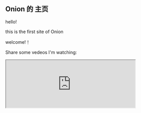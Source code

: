 ## Onion 的 主页

hello!

this is the first site of Onion

welcome!！

Share some vedeos I'm watching:
<iframe src="https://jx.parwix.com:4433/player/?url=https://www.iqiyi.com/v_sscxkwa0vc.html?vfrm=pcw_playpage" controls="controls" width="80%" height =auto/>
